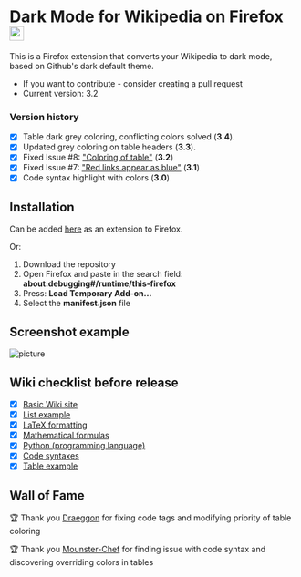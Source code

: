 # Dark Mode for Wikipedia on Firefox <img src="https://github.com/alfredhirschfeld/Dark-Mode-Wikipedia/blob/master/dark_wiki_icon.png" width="25" height="25">
This is a Firefox extension that converts your Wikipedia to dark mode, based on Github's dark default theme.

* If you want to contribute - consider creating a pull request
* Current version: 3.2

### Version history
- [X] Table dark grey coloring, conflicting colors solved (**3.4**).
- [X] Updated grey coloring on table headers (**3.3**).
- [X] Fixed Issue #8: ["Coloring of table"](https://github.com/hirschan/Dark-Mode-Wikipedia/issues/8) (**3.2**)
- [X] Fixed Issue #7: ["Red links appear as blue"](https://github.com/hirschan/Dark-Mode-Wikipedia/issues/7) (**3.1**)
- [X] Code syntax highlight with colors (**3.0**)

## Installation
Can be added [here](https://addons.mozilla.org/sv-SE/firefox/addon/dark-mode-for-wikipedia/) as an extension to Firefox.

Or:
1. Download the repository
2. Open Firefox and paste in the search field: **about:debugging#/runtime/this-firefox**
3. Press: **Load Temporary Add-on...**
4. Select the **manifest.json** file

## Screenshot example
![picture](https://github.com/alfredhirschfeld/Dark-Mode-Wikipedia/blob/master/screenshot.png)

## Wiki checklist before release

- [X] [Basic Wiki site](https://en.wikipedia.org/wiki/Sweden)
- [X] [List example](https://en.wikipedia.org/wiki/List_of_countries_by_total_health_expenditure_per_capita)
- [X] [LaTeX formatting](https://en.wikipedia.org/wiki/LaTeX)
- [X] [Mathematical formulas](https://en.wikipedia.org/wiki/Fraction)
- [X] [Python (programming language)](https://en.wikipedia.org/wiki/Python_(programming_language))
- [X] [Code syntaxes](https://en.wikipedia.org/wiki/%22Hello,_World!%22_program#Examples)
- [X] [Table example](https://es.wikipedia.org/wiki/King_Crimson#Miembros_pasados)

## Wall of Fame

🏆 Thank you [Draeggon](https://github.com/Draeggon) for fixing code tags and modifying priority of table coloring

🏆 Thank you [Mounster-Chef](https://github.com/Mounster-Chef) for finding issue with code syntax and discovering overriding colors in tables
